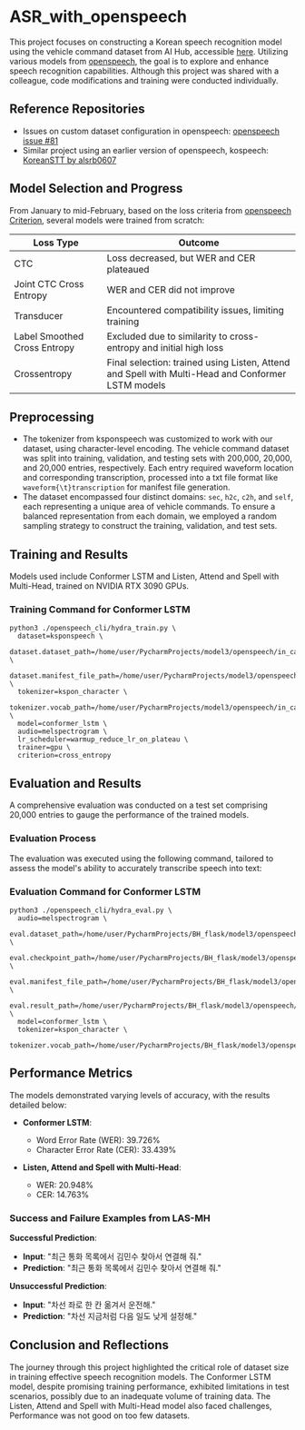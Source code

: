 # ASR_with_openspeech

This project focuses on constructing a Korean speech recognition model using the vehicle command dataset from AI Hub, accessible [here](https://aihub.or.kr/aihubdata/data/view.do?currMenu=115&topMenu=100&aihubDataSe=realm&dataSetSn=112). Utilizing various models from [openspeech](https://github.com/openspeech-team/openspeech), the goal is to explore and enhance speech recognition capabilities. Although this project was shared with a colleague, code modifications and training were conducted individually.

## Reference Repositories

- Issues on custom dataset configuration in openspeech: [openspeech issue #81](https://github.com/openspeech-team/openspeech/issues/81)
- Similar project using an earlier version of openspeech, kospeech: [KoreanSTT by alsrb0607](https://github.com/alsrb0607/KoreanSTT)

## Model Selection and Progress

From January to mid-February, based on the loss criteria from [openspeech Criterion](https://github.com/openspeech-team/openspeech/wiki/Criterion-suitable-for-the-model#criterion), several models were trained from scratch:

| Loss Type                  | Outcome |
|----------------------------|---------|
| CTC                        | Loss decreased, but WER and CER plateaued |
| Joint CTC Cross Entropy    | WER and CER did not improve |
| Transducer                 | Encountered compatibility issues, limiting training |
| Label Smoothed Cross Entropy | Excluded due to similarity to cross-entropy and initial high loss |
| Crossentropy               | Final selection: trained using Listen, Attend and Spell with Multi-Head and Conformer LSTM models |

## Preprocessing

- The tokenizer from ksponspeech was customized to work with our dataset, using character-level encoding. The vehicle command dataset was split into training, validation, and testing sets with 200,000, 20,000, and 20,000 entries, respectively. Each entry required waveform location and corresponding transcription, processed into a txt file format like `waveform{\t}transcription` for manifest file generation.
- The dataset encompassed four distinct domains: `sec`, `h2c`, `c2h`, and `self`, each representing a unique area of vehicle commands. To ensure a balanced representation from each domain, we employed a random sampling strategy to construct the training, validation, and test sets. 

## Training and Results

Models used include Conformer LSTM and Listen, Attend and Spell with Multi-Head, trained on NVIDIA RTX 3090 GPUs.

### Training Command for Conformer LSTM

```shell
python3 ./openspeech_cli/hydra_train.py \
  dataset=ksponspeech \
  dataset.dataset_path=/home/user/PycharmProjects/model3/openspeech/in_car_command/ \
  dataset.manifest_file_path=/home/user/PycharmProjects/model3/openspeech/in_car_command/in_car_command_manifest.txt \
  tokenizer=kspon_character \
  tokenizer.vocab_path=/home/user/PycharmProjects/model3/openspeech/in_car_command/in_command_car.csv  \
  model=conformer_lstm \
  audio=melspectrogram \
  lr_scheduler=warmup_reduce_lr_on_plateau \
  trainer=gpu \
  criterion=cross_entropy
```
## Evaluation and Results

A comprehensive evaluation was conducted on a test set comprising 20,000 entries to gauge the performance of the trained models.

### Evaluation Process

The evaluation was executed using the following command, tailored to assess the model's ability to accurately transcribe speech into text:

### Evaluation Command for Conformer LSTM
```shell
python3 ./openspeech_cli/hydra_eval.py \
  audio=melspectrogram \
  eval.dataset_path=/home/user/PycharmProjects/BH_flask/model3/openspeech/in_car_command/ \
  eval.checkpoint_path=/home/user/PycharmProjects/BH_flask/model3/openspeech/completed_model/conformer_lstm_in_car_command/57_360000.ckpt \
  eval.manifest_file_path=/home/user/PycharmProjects/BH_flask/model3/openspeech/in_car_command/in_car_command_test_manifest.txt \
  eval.result_path=/home/user/PycharmProjects/BH_flask/model3/openspeech/in_car_command/conformer_lstm_test_result_57epoch_beam4.txt \
  model=conformer_lstm \
  tokenizer=kspon_character \
  tokenizer.vocab_path=/home/user/PycharmProjects/BH_flask/model3/openspeech/in_car_command/in_command_car.csv
```
## Performance Metrics

The models demonstrated varying levels of accuracy, with the results detailed below:

- **Conformer LSTM**:
  - Word Error Rate (WER): 39.726%
  - Character Error Rate (CER): 33.439%

- **Listen, Attend and Spell with Multi-Head**:
  - WER: 20.948%
  - CER: 14.763%

### Success and Failure Examples from LAS-MH

**Successful Prediction**:

- **Input**: "최근 통화 목록에서 김민수 찾아서 연결해 줘."
- **Prediction**: "최근 통화 목록에서 김민수 찾아서 연결해 줘."

**Unsuccessful Prediction**:

- **Input**: "차선 좌로 한 칸 옮겨서 운전해."
- **Prediction**: "차선 지금처럼 다음 일도 낮게 설정해."

## Conclusion and Reflections

The journey through this project highlighted the critical role of dataset size in training effective speech recognition models. The Conformer LSTM model, despite promising training performance, exhibited limitations in test scenarios, possibly due to an inadequate volume of training data. The Listen, Attend and Spell with Multi-Head model also faced challenges, Performance was not good on too few datasets.


